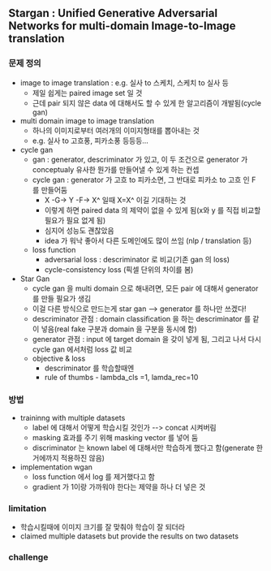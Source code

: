 ## Stargan : Unified Generative Adversarial Networks for multi-domain Image-to-Image translation

### 문제 정의
* image to image translation : e.g. 실사 to 스케치, 스케치 to 실사 등
	* 제일 쉽게는 paired image set 일 것
	* 근데 pair 되지 않은 data 에 대해서도 할 수 있게 한 알고리즘이 개발됨(cycle gan)
* multi domain image to image translation
	* 하나의 이미지로부터 여러개의 이미지형태를 뽑아내는 것
	* e.g. 실사 to 고흐풍, 피카소풍 등등등...
* cycle gan
	* gan : generator, descriminator 가 있고, 이 두 조건으로 generator 가 conceptualy 유사한 뭔가를 만들어낼 수 있게 하는 컨셉
	* cycle gan : generator 가 고흐 to 피카소면, 그 반대로 피카소 to 고흐 인 F 를 만들어둠
		* X -G-> Y -F-> X^ 일때 X=X^ 이길 기대하는 것
		* 이렇게 하면 paired data 의 제약이 없을 수 있게 됨(x와 y 를 직접 비교할 필요가 필요 없게 됨)
		* 심지어 성능도 괜찮았음
		* idea 가 워낙 좋아서 다른 도메인에도 많이 쓰임 (nlp / translation 등)
	* loss function
		* adversarial loss : descriminator 로 비교(기존 gan 의 loss)
		* cycle-consistency loss (픽셀 단위의 차이를 봄)
* Star Gan
	* cycle gan 을 multi domain 으로 해내려면, 모든 pair 에 대해서 generator 를 만들 필요가 생김
	* 이걸 다른 방식으로 만드는게 star gan --> generator 를 하나만 쓰겠다!
	* descriminator 관점 : domain classification 을 하는 descriminator 를 같이 넣음(real fake 구분과 domain 을 구분을 동시에 함)
	* generator 관점 : input 에 target domain 을 갖이 넣게 됨, 그리고 나서 다시 cycle gan 에서처럼 loss 값 비교
	* objective & loss
		* descriminator 를 학습할때엔 
		* rule of thumbs -  lambda_cls =1, lamda_rec=10

### 방법
* traininng with multiple datasets
	* label 에 대해서 어떻게 학습시킬 것인가 --> concat 시켜버림
	* masking 효과를 주기 위해 masking vector 를 넣어 둠
	* discriminator 는 known label 에 대해서만 학습하게 했다고 함(generate 한거에까지 적용하진 않음)
* implementation wgan
	* loss function 에서 log 를 제거했다고 함
	* gradient 가 1이랑 가까워야 한다는 제약을 하나 더 넣은 것

### limitation
* 학습시킬때에 이미지 크기를 잘 맞춰야 학습이 잘 되더라
* claimed multiple datasets but provide the results on two datasets



### challenge











